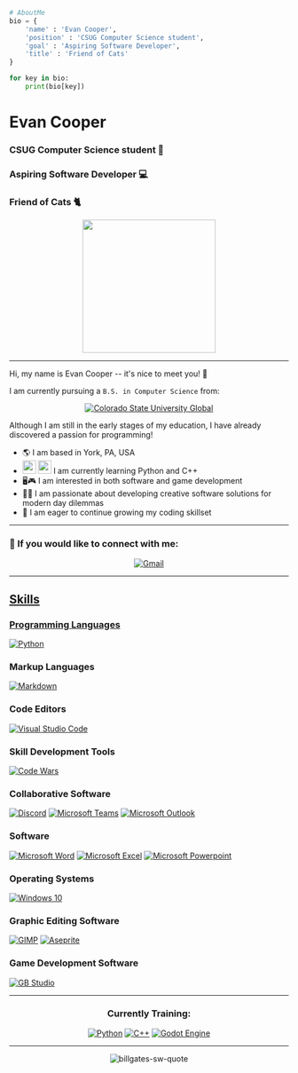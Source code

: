 ```python
# AboutMe
bio = {
    'name' : 'Evan Cooper',
    'position' : 'CSUG Computer Science student',
    'goal' : 'Aspiring Software Developer',
    'title' : 'Friend of Cats'
}

for key in bio:
    print(bio[key])
```
<h1 align='left'> Evan Cooper </h1>

<h3 alight='left'> CSUG Computer Science student 🏫 </h1>
<h3 alight='left'> Aspiring Software Developer 💻 </h1>
<h3 alight='left'> Friend of Cats 🐈 </h1>

<p align='center'> <img src='https://media.giphy.com/media/JIX9t2j0ZTN9S/giphy.gif' width='240'/>

---
Hi, my name is Evan Cooper -- it's nice to meet you! :wave:

I am currently pursuing a `B.S. in Computer Science` from:
<p align ='center'>
    <a href='https://csuglobal.edu/academic-programs/undergraduate-degrees/bachelors-degree-computer-science'/>
        <img alt='Colorado State University Global' src='https://img.shields.io/badge/Colorado%20State%20University%20Global-AA1D40?logo=data%3Aimage%2Fpng%3Bbase64%2CiVBORw0KGgoAAAANSUhEUgAAAC0AAAAtCAMAAAANxBKoAAAAwFBMVEUAAADSjj7Rjj7MhDytHECoHD7Sjj6EEiHRjj6IFCXjlzjRjj3Sjj7Sjz7RjT3Ujj7Rjj7KhzuZGTOAER%2FSjj7UkT%2BGEyPTjz7Sjz7Sjz6oGz3Qjz%2FTkUHQjz7QkD%2BCEiB%2FEh%2FXk0CtHUCrHECDEyLUkEDblULblkLQjT6pGz7NjDyoGz%2BKFiiHEyOKFiiGFymGFSrPjz9%2FEh%2BpHD%2FZlEHfmEPTkD%2FXkkDVkUDhmUPclUKxHUKHEyHclkLnnUWBEyHirYTlAAAAMnRSTlMA%2FfsE%2Ffz66MEqBvetoI5ZRhYQ5uLPubh4cVFQOjEe%2Bvrx2trQy720m25mVVFAOTckEPDu%2FIwAAAFXSURBVEjH5dLXbsJAEEDRaxtIoxNaKOm9rwuGBPL%2FfxW8GiMv3ghQHjkPNkiXQTta9ljNiwO2ch9wOKUN3LGRx4wShHTZyad%2BjthewAN2pTp5Di5Wl8TknYxuyetGDLGZe1RzqwhwsGu0yYs9%2BfDl%2B8UfpdQ3qTJrTitDSTWlyQ8Glcn6YWr65YuWEtjF2RrI1ovAPGdJ3ml8BMbsYzJ66VeJz9SH5Nh4YzSJl6eU6bKDQfYC1yu1Va2fLcmlnjsL4zbM0lqe70odJDkm8xTLuKBr3nQudeCYGz9EFPxHrvxl9ZrkIurNjdnOKk4GX6sOKMmtjBV2zAWOZ0ZUdyK5UpIj98QqJF1oUecvOr5AuCFWMt022a4pNc0jmXxSZV3mIIVlfW5bL3Y3ZD3xb8Umec9F%2FjZhByH9BqKx8XjuNJledpi4RFPKJTZw9V%2FEDhHbCfvJ4L31C5yDM%2BAdxGRlAAAAAElFTkSuQmCC&labelColor=white'/>
    </a>
</p>

Although I am still in the early stages of my education, I have already discovered a passion for programming!


- 🌎 I am based in York, PA, USA
- <img src="https://cdn.jsdelivr.net/gh/devicons/devicon/icons/python/python-original.svg" width='24'/>
    <img src="https://cdn.jsdelivr.net/gh/devicons/devicon@latest/icons/cplusplus/cplusplus-original.svg" width='24'/> I am currently learning Python and C++
- 🖥️🎮 I am interested in both software and game development
- 🕵️‍♂️ I am passionate about developing creative software solutions for modern day dilemmas
- 🌱 I am eager to continue growing my coding skillset

---
### 📶 If you would like to connect with me:
<p align ='center'>
    <a href='mailto:esc.coding@gmail.com'><img alt='Gmail' src='https://img.shields.io/badge/Gmail-F14336?logo=gmail&logoColor=white'/>

</p>

---

## Skills
### Programming Languages
<p align ='left'>
    <a href='https://www.python.org/'><img alt='Python' src='https://img.shields.io/badge/Python-3974A4?logo=python&logoColor=FFE364'/></a>
</p>

### Markup Languages
<p align ='left'>
    <a href='https://www.markdownguide.org/'><img alt='Markdown' src='https://img.shields.io/badge/Markdown-black?logo=markdown&logoColor=white'/></a>  
</p>

### Code Editors
<p align ='left'>
    <a href='https://code.visualstudio.com/'><img alt='Visual Studio Code' src='https://img.shields.io/badge/Visual%20Studio%20Code-23A8F2?logo=visualstudiocode&logoColor=white'/></a>
</p>

### Skill Development Tools
<p align ='left'>
    <a href='https://www.codewars.com/users/esccoding'/><img alt='Code Wars' src='https://img.shields.io/badge/Code%20Wars-16171B?logo=data%3Aimage%2Fpng%3Bbase64%2CiVBORw0KGgoAAAANSUhEUgAAAC0AAAAtCAMAAAANxBKoAAAANlBMVEUAAADwVlYSEhZJIiUgFhriUVGBNDarQUIuGx7UTU7GSEllKy5XJyo8HyKdPT64REWPODpzLzGsVywmAAAAAXRSTlMAQObYZgAAAW5JREFUSMflldtywjAMRKuVbEu%2B5PL%2FP9soDQQKop3hrd0nE59oVoutfPxfrTOl0n7HtkS7jH9mudJVRV%2BzWuhO%2BRWcE31TaqFhoyeqT%2B2P%2BQYp6cb%2BpI%2BFz91ZFIKWTjvjG9zPrb6x3Bg9xu3yvDLA%2FmuCyHR1dp%2Fy5SkDkLq9lcVX1%2FTvozsqAwvgmTeIsgj4sMOPdJKNVGzAglH39NBDukKIgI1j%2FWrEVFNEMxai1Z3sbrx6Ro7o1emCThV19iDFZkwR3SHJo2OTLKOxAoIa0Q1Y9hj1a2ErIGGXM4Ap7ZYwui86sER0xnCsq2a2DvMmYrrJtq2Q1YpQUjEvXuIu%2FT83tzKOKHtc28DHcZG8Z0MmGnZJx6kugtl7bv5GTJtCwJ7M3jMvDp%2F0w4nt2DQcnnzV6rHx%2FDbQwirFs1cgX1gq0U0jG8LNg8%2FxxWw3%2BArB4PQARxPCKp2a9L3pE0%2B2N6dmPJHfnPbxl%2BTv6BN0vw1ZX4%2Fr5gAAAABJRU5ErkJggg%3D%3D'/></a>

### Collaborative Software
<p align ='left'>
    <a href='https://discord.com/'/><img alt='Discord' src='https://img.shields.io/badge/Discord-5662F6?logo=discord&logoColor=white'/></a>
    <a href='https://www.microsoft.com/en-us/microsoft-teams/group-chat-software'/><img alt='Microsoft Teams' src='https://img.shields.io/badge/Microsoft%20Teams-4A52BD?logo=microsoftteams&logoColor=white'/></a>
    <a href='#'/><img alt='Microsoft Outlook' src='https://img.shields.io/badge/Microsoft%20Outlook-0079D5?logo=microsoftoutlook&logoColor=white'/></a>
</p>

### Software
<p align ='left'>
    <a href='#'/><img alt='Microsoft Word' src='https://img.shields.io/badge/Microsoft%20Word-115ABE?logo=microsoftword&logoColor=white'/></a>
    <a href='#'/><img alt='Microsoft Excel' src='https://img.shields.io/badge/Microsoft%20Excel-077D3F?logo=microsoftexcel&logoColor=white'/></a>
    <a href='#'/><img alt='Microsoft Powerpoint' src='https://img.shields.io/badge/Microsoft%20Powerpoint-C53C16?logo=microsoftpowerpoint&logoColor=white'/></a>
</p>

### Operating Systems
<p align ='left'>
    <a href='#'><img alt='Windows 10' src='https://img.shields.io/badge/Windows%2010-3675DC?logo=windows&logoColor=white'/></a>

</p>

### Graphic Editing Software
<p align ='left'>
    <a href='https://www.gimp.org/'><img alt='GIMP' src='https://img.shields.io/badge/GIMP-B1987B?logo=data%3Aimage%2Fpng%3Bbase64%2CiVBORw0KGgoAAAANSUhEUgAAAC0AAAAtCAMAAAANxBKoAAABfVBMVEUAAAAAAAAAAAAAAAAAAAAAAAAAAAAAAAAAAAAAAAAAAAAAAAAAAAAAAAAAAAAAAAAAAAAAAAAAAAAAAAAAAAAEAgAAAAAoLS9%2FgHsAAAAuNDYAAACIioX%2F%2F%2F9gWUdnOQdjXEoUFxhTTT5MRzldWExlXktQSjttZVFZU0JWUEBxaVRcVkVhW0heV0ZRTDxOSTp1bVdbVkpaVENXUUFlYFNZVEdcVURVTz%2Fx8fDf39vPz8jIyMHDw7xxbF5OT1BqY09pYk40Oz1JRDYjJif29vXr6%2Bjk5OHW1tBvdXaEf292cWFhXE9oYU5GTE5oYE1YVEs4ODY0NTUsLzAmKiwfISIcICH8%2FPvu7uzo6OXa2tW9vbS6urJnbG5eX2B6cVpuaFpTVVY9RUc%2FQT9APjZGQTQxLiQoJR0aHBznfxPHbRATEg6gWAwJCQm%2BvrWnp6efn5%2BJjI2FhoGOiHV4dWllZWV6dGRdYmRsZ1lpZFdHR0fgexLVdhHQcxG9aA%2BoXQ335zZsAAAAGnRSTlMAQB0YBE4SDC8qRzw4MyVgXCEPY1dTCNeJHyQAfjsAAAJYSURBVEjH7dD5TxpREMDxhRWQG%2FFoOzPLAwQBQazgAQqIt%2FWqAlat991ae9%2Fn3955NCZd2CY17Q9N6jchj4TPmwxPuelfC%2BCPNfwK3%2F8LGoxxxFgbcYDFkwFDfY95Ex6cPIkYa%2BZ6Cu8%2F9HdPGmuS8QWi6fqXhWIxEe4x1ow2HkzP0CvazMmT3gb6MtmRdH93g0ZEqfMzOcQt2prdyOU28xRN9Q3HR3i4TiPOz%2B%2BwL8zlNQ2R5vKz8hylYCAZTzTpeU3beYc4NoqaBkijc5o8x6TONOmP%2FOPyRAmxMIbAWt56AVh4faV1771b19U1pIeISPS0gPIW782bNGk81LRDmKqEkLi9Pdre5mtEwfq%2FTPdEjnUvcgATUFkP1bD3bj2SvYzKRbLhdP8A6PTEUXVqPRQ6x1jvj2Kx8SXGPFouMtTw3JVaSIbj4zGObXlFYmQsR9%2Bxtug4j2Ycja4slcvlpZVoNJhijMiYR7e2NXBkjKlgMMiQSwXOLvCzEEJih8tu9uuWsVkQYGEhEAik%2BNN3enp2kRXiyychJsFiahxuM9tdDsgUi8lkcng4E49nR8LpHvHt8SMhOpt0l%2BpxmywAR%2Fv78Ww2kZCWtxDiCXuym22KLptqZ%2B67BRAe5BYXI5GBoWMA9l9JIx7dwD2tTkenrx1%2BytthMQmiWY1W16Z0vMXP3mVyWDp8Xm97u9fX0WlxON128%2B0uIq307Pl543yr2WN3u5xOE%2Bd0uVs9baq%2FvkTpTWl1V2mqxWZVVbNMVa3%2BLuWqg%2BW12qXy261WQ6hco0vW1wmV%2F6Pv2Jp0hqackAIAAAAASUVORK5CYII%3D'/></a>
    <a href='https://www.aseprite.org/'><img alt='Aseprite' src='https://img.shields.io/badge/Aseprite-60525D?logo=data%3Aimage%2Fpng%3Bbase64%2CiVBORw0KGgoAAAANSUhEUgAAAC0AAAAwBAMAAAB3fO7sAAAAD1BMVEUAAAD%2F%2F%2F9lVWF9kp5sanaCxDXWAAAAAXRSTlMAQObYZgAAAFFJREFUOMtjYGBxUUIDKi4MDCSLuzgpCaIBISUXB5LFlRQFMYGSwiAVF1KCOX1UHL%2F44IgvGoorG6OLChuTJ44BqCgOynfookbAfEeqOLXKDQB5n3MttDCNSQAAAABJRU5ErkJggg%3D%3D'/></a>

</p>

### Game Development Software
<p align ='left'>
    <a href='https://www.gbstudio.dev/'><img alt='GB Studio' src='https://img.shields.io/badge/GB%20Studio-D5D4DD?logo=data%3Aimage%2Fpng%3Bbase64%2CiVBORw0KGgoAAAANSUhEUgAAAC0AAAAtCAMAAAANxBKoAAABMlBMVEUAAABWVlbOzdf7XJrlVY7T09v9Xp15eXnV1N3U09zLLmPJLGFycnLRSnjHx8%2FVS3vTS3rNL2XVTHzCR3h1dXXS0dpvb2%2FDSHhqamrMzNN3d3fwUo7qTIfnSIPXTHzdPndiYWFsbGzQMmhlZWXW1t7PztX4WZfZOnLWOG%2FUNm1eXV31V5PlUovRNGpnZ2fR0NrzVJLtT4vhTofjRX%2FiQ33WQ3rfQXrTP3XPPHHLOW3GK2BISEjeSoLaRn3GM2fDMGPALmDAKl28KVvljazdZo%2FbUojQTYLbSIHYUICLcXr7Y3PINmmDTExpDy77%2B%2FtZ2%2FPv093u0tyqqqrQkqjfg6PHjaHMdJPZbpKlfouge4iDbXW5O2dfWWVpXFxvV1dxVFTk2FH06E9rW0qQGEGHFz5qDy9Gvdq4AAAAAXRSTlMAQObYZgAAAZRJREFUSMft0WlTglAUgGEpbbMicC0kMQswJDXN1Ny3XNv3ff3%2Ff6HjTR05eP3qF98B5gz3GQYullnTqe7xOBwnkKM3ODxwDIc6xpc1K73aBdLhhUlZkbbOTwrrsDzv9QYCbrd7FXI6nVtbi4PkMVr2eilelsNIH2rawQHwzUF7JKI1zaSj0WAQvG0ZWiLtQuT50egh0llBkILgbdCIJ%2B8jCFifCsJrB7zLZvDk%2FQUhi3Us1tHeJMnlMnjyvbEY1jmfb%2F9dkqSIa%2BihJbI%2FPl8O6SPQkBSJGDzs51gtivsMNDfo3wd6P0AUj5A%2BFkWGaGPk3hgdj1N1PH6MdCqRoOpEwqSTSapOJlNIp%2F1%2Bqvb7aXrdWF%2BnkW4rCkNLUbDOK2p%2F7eyKabVemI%2FPc%2Barr9U21ipoSqqaR7oQCoW2IbZRrVw%2FNJ%2Baj7eVaoPcgZUC0kVd13me5VkWztHhjv%2FRdZPegdgNiIdzOHxvPP%2FCQhHpMkdaQ91w3fsux5UsKPsKtwLBxTzYLebKpUzGjstkSmXLrCn1B%2FB9RZhkqKBvAAAAAElFTkSuQmCC'/></a>

</p>

---
<h3 align='center'> Currently Training:</h3>
<p align ='center'>
    <a href='https://www.python.org/'><img alt='Python' src='https://img.shields.io/badge/Python-3974A4?logo=python&logoColor=FFE364'/></a>
    <a href='https://devdocs.io/cpp/'><img alt='C++' src='https://img.shields.io/badge/C%2B%2B-%2300599C?logo=cplusplus'/></a>
    <a href='https://godotengine.org/'><img alt='Godot Engine' src='https://img.shields.io/badge/Godot%20Engine-24282F?logo=data%3Aimage%2Fpng%3Bbase64%2CiVBORw0KGgoAAAANSUhEUgAAAC0AAAAtBAMAAADINP%2BpAAAAG1BMVEUAAABHjL5HjL%2F%2F%2F%2F9BQEKgxN6Wvtt%2BrtJyp87MYbzVAAAAAnRSTlMA%2FbWfQ5kAAAC1SURBVDjLvdFhCsIwDAXgqBepbyD%2BbhQPYE%2Fg%2FQ%2FjW0O6sqwiKj7G1n6EpmHyp%2ByR%2BAYC4yiyAxAc9o7OfO1oSV0tnyXcmCMkWXnMK8dG0qB%2B1Hfo3liziS3EXVWNJ9XcnLty5%2FYBcKGdX0rJmChcfO71WFSf2GhxUjaHKjq32AzR8Z4ffFqfWL3%2BZB21dr%2F295mdn9mxchqC2xlQXd%2F%2FbH4Dmkv8XdsDiCeUewJ7BtyayK%2FzBK6%2BUt09uDPLAAAAAElFTkSuQmCC'/></a>



</p>

---
<p align='center'><img src="https://i.ibb.co/Jyngm9k/billgates-sw-quote.png" alt="billgates-sw-quote" border="0"></p>
